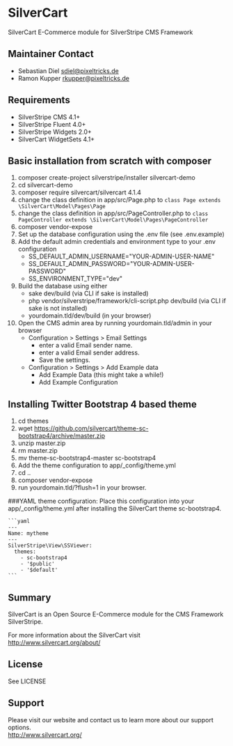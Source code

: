 # SilverCart
SilverCart E-Commerce module for SilverStripe CMS Framework

## Maintainer Contact

* Sebastian Diel <sdiel@pixeltricks.de>
* Ramon Kupper <rkupper@pixeltricks.de>

## Requirements
* SilverStripe CMS 4.1+
* SilverStripe Fluent 4.0+
* SilverStripe Widgets 2.0+
* SilverCart WidgetSets 4.1+

## Basic installation from scratch with composer
1. composer create-project silverstripe/installer silvercart-demo
2. cd silvercart-demo 
3. composer require silvercart/silvercart 4.1.4
4. change the class definition in app/src/Page.php to
   ```class Page extends \SilverCart\Model\Pages\Page```
5. change the class definition in app/src/PageController.php to
   ```class PageController extends \SilverCart\Model\Pages\PageController```
6. composer vendor-expose
7. Set up the database configuration using the .env file (see .env.example)
8. Add the default admin credentials and environment type to your .env configuration
    * SS_DEFAULT_ADMIN_USERNAME="YOUR-ADMIN-USER-NAME"
    * SS_DEFAULT_ADMIN_PASSWORD="YOUR-ADMIN-USER-PASSWORD"
    * SS_ENVIRONMENT_TYPE="dev"
9. Build the database using either
    * sake dev/build (via CLI if sake is installed)
    * php vendor/silverstripe/framework/cli-script.php dev/build (via CLI if sake is not installed)
    * yourdomain.tld/dev/build (in your browser)
10. Open the CMS admin area by running yourdomain.tld/admin in your browser
    * Configuration > Settings > Email Settings
        * enter a valid Email sender name.
        * enter a valid Email sender address.
        * Save the settings.
    * Configuration > Settings > Add Example data
        * Add Example Data (this might take a while!) 
        * Add Example Configuration

## Installing Twitter Bootstrap 4 based theme
1. cd themes
2. wget https://github.com/silvercart/theme-sc-bootstrap4/archive/master.zip
3. unzip master.zip
4. rm master.zip
5. mv theme-sc-bootstrap4-master sc-bootstrap4
7. Add the theme configuration to app/_config/theme.yml
8. cd ..
9. composer vendor-expose
10. run yourdomain.tld/?flush=1 in your browser.

###YAML theme configuration:
Place this configuration into your app/_config/theme.yml after installing the SilverCart theme sc-bootstrap4.

    ```yaml
    ---
    Name: mytheme
    ---
    SilverStripe\View\SSViewer:
      themes:
        - sc-bootstrap4
        - '$public'
        - '$default'
    ```

## Summary
SilverCart is an Open Source E-Commerce module for the CMS Framework SilverStripe.

For more information about the SilverCart visit http://www.silvercart.org/about/

## License
See LICENSE

## Support
Please visit our website and contact us to learn more about our support options.  
http://www.silvercart.org/
